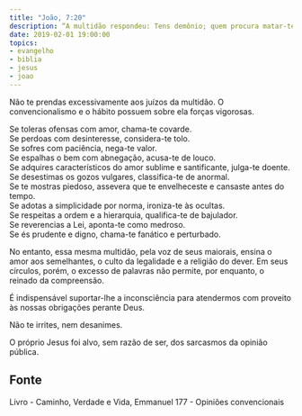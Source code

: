 ```yaml
---
title: "João, 7:20"
description: “A multidão respondeu: Tens demônio; quem procura matar-te?”
date: 2019-02-01 19:00:00
topics: 
- evangelho
- biblia
- jesus
- joao
---
```


Não te prendas excessivamente aos juízos da multidão. O
convencionalismo e o hábito possuem sobre ela forças vigorosas.

Se toleras ofensas com amor, chama-te covarde.  
Se perdoas com desinteresse, considera-te tolo.  
Se sofres com paciência, nega-te valor.  
Se espalhas o bem com abnegação, acusa-te de louco.  
Se adquires característicos do amor sublime e santificante, julga-te doente.  
Se desestimas os gozos vulgares, classifica-te de anormal.  
Se te mostras piedoso, assevera que te envelheceste e cansaste antes do tempo.  
Se adotas a simplicidade por norma, ironiza-te às ocultas.  
Se respeitas a ordem e a hierarquia, qualifica-te de bajulador.  
Se reverencias a Lei, aponta-te como medroso.  
Se és prudente e digno, chama-te fanático e perturbado.

No entanto, essa mesma multidão, pela voz de seus maiorais, ensina o
amor aos semelhantes, o culto da legalidade e a religião do dever. Em seus
círculos, porém, o excesso de palavras não permite, por enquanto, o reinado
da compreensão.

É indispensável suportar-lhe a inconsciência para atendermos com proveito
às nossas obrigações perante Deus.

Não te irrites, nem desanimes.

O próprio Jesus foi alvo, sem razão de ser, dos sarcasmos da opinião
pública.

## Fonte
Livro - Caminho, Verdade e Vida, Emmanuel
177 - Opiniões convencionais
